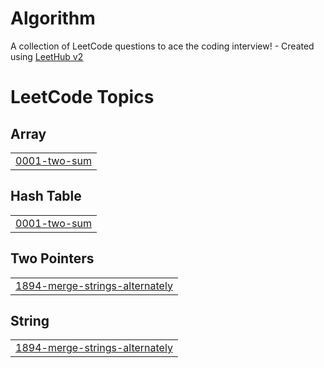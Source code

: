# Algorithm
A collection of LeetCode questions to ace the coding interview! - Created using [LeetHub v2](https://github.com/arunbhardwaj/LeetHub-2.0)

<!---LeetCode Topics Start-->
# LeetCode Topics
## Array
|  |
| ------- |
| [0001-two-sum](https://github.com/suuuuunn/Algorithm/tree/master/0001-two-sum) |
## Hash Table
|  |
| ------- |
| [0001-two-sum](https://github.com/suuuuunn/Algorithm/tree/master/0001-two-sum) |
## Two Pointers
|  |
| ------- |
| [1894-merge-strings-alternately](https://github.com/suuuuunn/Algorithm/tree/master/1894-merge-strings-alternately) |
## String
|  |
| ------- |
| [1894-merge-strings-alternately](https://github.com/suuuuunn/Algorithm/tree/master/1894-merge-strings-alternately) |
<!---LeetCode Topics End-->